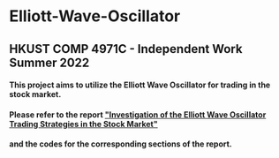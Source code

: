 # Elliott-Wave-Oscillator
## HKUST COMP 4971C - Independent Work Summer 2022
#### This project aims to utilize the Elliott Wave Oscillator for trading in the stock market.
#### Please refer to the report ["Investigation of the Elliott Wave Oscillator Trading Strategies in the Stock Market"](https://github.com/SanghaLM/Elliott-Wave-Oscillator/blob/main/Investigation%20of%20the%20Elliott%20Wave%20Oscillator%20Trading%20Strategies%20in%20the%20Stock%20Market.pdf)
#### and the codes for the corresponding sections of the report.
